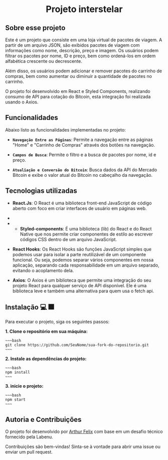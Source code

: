 
<h1 align='center'>Projeto interstelar</h1>

##  Sobre esse projeto 



Este é um projeto que consiste em uma loja virtual de pacotes de viagem. A partir de um arquivo JSON, são exibidos pacotes de viagem com informações como nome, descrição, preço e imagem. Os usuários podem filtrar os pacotes por nome, ID e preço, bem como ordená-los em ordem alfabética crescente ou decrescente.

Além disso, os usuários podem adicionar e remover pacotes do carrinho de compras, bem como aumentar ou diminuir a quantidade de pacotes no carrinho.

O projeto foi desenvolvido em React e Styled Components, realizando consumo de API para cotação do Bitcoin, esta integração foi realizada usando o Axios. 


##  Funcionalidades
Abaixo listo as funcionalidades implementadas no projeto:

-   **`Navegação Entre as Páginas`**: Permite a navegação entre as páginas "Home" e "Carrinho de Compras" através dos botões na navegação.

-   **`Campos de Busca`**: Permite o filtro e a busca de pacotes por nome, id e preço.


-   **`Atualiação e Conversão do Bitcoin`**: Busca dados da API do Mercado Bitcoin e exibe o valor atual do Bitcoin no cabeçalho da navegação.
    
   
##  Tecnologias utilizadas

- **React.Js**: O React é uma biblioteca front-end JavaScript de código aberto com foco em criar interfaces de usuário em páginas web.
- 
- - **Styled-components**: É uma biblioteca (lib) do React e do React Native que nos permite criar componentes de estilo ao escrever códigos CSS dentro de um arquivo JavaScript.

- **React Hooks**: Os React Hooks são  funções JavaScript simples que podemos usar para isolar a parte reutilizável de um componente funcional. Ou seja, podemos separar vários componentes em nossa aplicação, separando cada responsabilidade em um arquivo separado, evitando o acoplamento dela.

- **Axios**: O Axios é um biblioteca que permite uma integração do seu projeto React para qualquer serviço de API disponível. Ele é uma biblioteca leve e também uma alternativa para quem usa o fetch api.

##  Instalação :computer: :fireworks:

Para executar o projeto, siga os seguintes passos:

<b>1.  Clone o repositório em sua máquina:</b> 
```
~~~bash
git clone https://github.com/SeuNome/sua-fork-do-repositorio.git
~~~
```

<b>2.  Instale as dependências do projeto:</b> 
```
~~~bash
npm install
~~~
```

<b>3.  inicie o projeto:</b> 
```
~~~bash
npm start
~~~
```
##  Autoria e Contribuições

O projeto foi desenvolvido por [Arthur Felix](https://github.com/devfelixarthur) com base em um desafio técnico fornecido pela Labenu.

Contribuições são bem-vindas! Sinta-se à vontade para abrir uma issue ou enviar um pull request.
